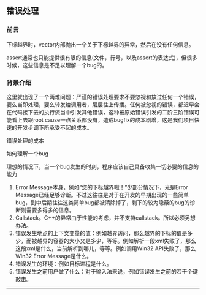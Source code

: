 ## 错误处理
### 前言

下标越界时，vector内部抛出一个关于下标越界的异常，然后在没有任何信息。

assert通常也只能提供很有限的信息(文件，行号，以及assert的表达式)，但很多时候，这些信息是不足以理解一个bug的。

### 背景介绍

这里就出现了一个两难问题：严谨的错误处理要求不要忽视和放过任何一个错误，要么当即处理，要么转发给调用者，层层往上传播。任何被忽视的错误，都迟早会在代码接下去的执行流当中引发其他错误，这种被原始错误引发的二阶三阶错误可能看上去跟root cause一点关系都没有，造成bugfix的成本剧增，这是我们项目快速的开发步调下所承受不起的成本。


错误处理的成本


如何理解一个bug

理想的情况下，当一个bug发生的时刻，程序应该自己具备收集一切必要的信息的能力


1. Error Message本身，例如“您的下标越界啦！”少部分情况下，光是Error Message已经足够诊断。不过这往往是对于在开发的早期出现的一些简单bug，到中后期往往这类简单bug都被清除掉了，剩下的较为隐蔽的bug的诊断则需要多得多的信息。
2. Callstack。C++的异常由于性能的考虑，并不支持callstack。所以必须另想办法。
3. 错误发生地点的上下文变量的值：例如越界访问，那么越界的下标的值是多少，而被越界的容器的大小又是多少，等等。例如解析一段xml失败了，那么这段xml是什么，当前解析到哪儿，等等。例如调用Win32 API失败了，那么Win32 Error Message是什么。
4. 错误发生的环境：例如目标进程是什么。
5. 错误发生之前用户做了什么：对于输入法来说，例如错误发生之前的若干个键敲击。



-----






